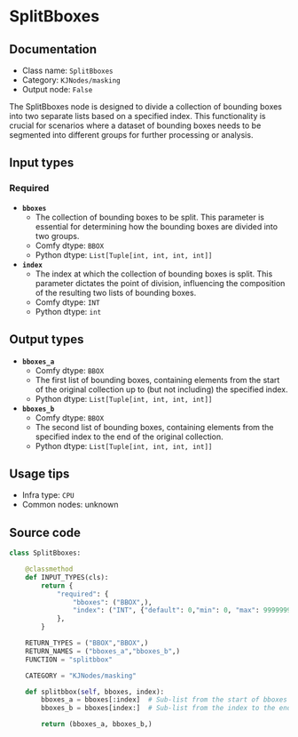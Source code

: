 # SplitBboxes
## Documentation
- Class name: `SplitBboxes`
- Category: `KJNodes/masking`
- Output node: `False`

The SplitBboxes node is designed to divide a collection of bounding boxes into two separate lists based on a specified index. This functionality is crucial for scenarios where a dataset of bounding boxes needs to be segmented into different groups for further processing or analysis.
## Input types
### Required
- **`bboxes`**
    - The collection of bounding boxes to be split. This parameter is essential for determining how the bounding boxes are divided into two groups.
    - Comfy dtype: `BBOX`
    - Python dtype: `List[Tuple[int, int, int, int]]`
- **`index`**
    - The index at which the collection of bounding boxes is split. This parameter dictates the point of division, influencing the composition of the resulting two lists of bounding boxes.
    - Comfy dtype: `INT`
    - Python dtype: `int`
## Output types
- **`bboxes_a`**
    - Comfy dtype: `BBOX`
    - The first list of bounding boxes, containing elements from the start of the original collection up to (but not including) the specified index.
    - Python dtype: `List[Tuple[int, int, int, int]]`
- **`bboxes_b`**
    - Comfy dtype: `BBOX`
    - The second list of bounding boxes, containing elements from the specified index to the end of the original collection.
    - Python dtype: `List[Tuple[int, int, int, int]]`
## Usage tips
- Infra type: `CPU`
- Common nodes: unknown


## Source code
```python
class SplitBboxes:

    @classmethod
    def INPUT_TYPES(cls):
        return {
            "required": {
                "bboxes": ("BBOX",),
                "index": ("INT", {"default": 0,"min": 0, "max": 99999999, "step": 1}),
            },
        }

    RETURN_TYPES = ("BBOX","BBOX",)
    RETURN_NAMES = ("bboxes_a","bboxes_b",)
    FUNCTION = "splitbbox"

    CATEGORY = "KJNodes/masking"

    def splitbbox(self, bboxes, index):
        bboxes_a = bboxes[:index]  # Sub-list from the start of bboxes up to (but not including) the index
        bboxes_b = bboxes[index:]  # Sub-list from the index to the end of bboxes

        return (bboxes_a, bboxes_b,)

```
